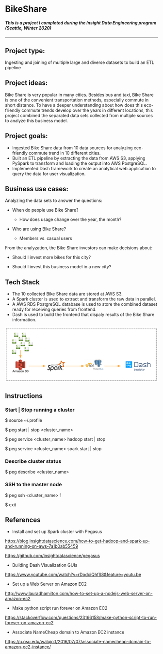 # BikeShare
##### This is a project I completed during the Insight Data Engineering program (Seattle, Winter 2020)
---
## Project type: 
Ingesting and joining of multiple large and diverse datasets to build an ETL pipeline

## Project ideas:
Bike Share is very popular in many cities. Besides bus and taxi, Bike Share is one of the convenient transportation methods, especially commute in short distance. To have a deeper understanding about how does this eco-friendly commute trends develop over the years in different locations, this project combined the separated data sets collected from multiple sources to analyze this business model.

## Project goals:
* Ingested Bike Share data from 10 data sources for analyzing eco-friendly commute trend in 10 different cities.
* Built an ETL pipeline by extracting the data from AWS S3, applying PySpark to transform and loading the output into AWS PostgreSQL.
* Implemented Dash framework to create an analytical web application to query the data for user visualization.

## Business use cases:
Analyzing the data sets to answer the questions:

* When do people use Bike Share?
  * How does usage change over the year, the month?
  
* Who are using Bike Share?
  * Members vs. casual users

From the analyzation, the Bike Share investors can make decisions about:

  * Should I invest more bikes for this city?
  
  * Should I invest this business model in a new city?

## Tech Stack
* The 10 collected Bike Share data are stored at AWS S3.
* A Spark cluster is used to extract and transform the raw data in parallel.
* A AWS RDS PostgreSQL database is used to store the combined dataset ready for receiving queries from frontend.
* Dash is used to build the frontend that dispaly results of the Bike Share information.

![](image/techStack_2.PNG)

## Instructions

### Start | Stop running a cluster
$ source ~/.profile

$ peg start | stop <cluster_name>

$ peg service <cluster_name> hadoop start | stop

$ peg service <cluster_name> spark start | stop

### Describe cluster status
$ peg describe <cluster_name>

### SSH to the master node
$ peg ssh <cluster_name> 1

$ exit


## References
* Install and set up Spark cluster with Pegasus

https://blog.insightdatascience.com/how-to-get-hadoop-and-spark-up-and-running-on-aws-7a1b0ab55459

https://github.com/insightdatascience/pegasus

* Building Dash Visualization GUIs

https://www.youtube.com/watch?v=rDodciQhfS8&feature=youtu.be

* Set up a Web Server on Amazon EC2

http://www.lauradhamilton.com/how-to-set-up-a-nodejs-web-server-on-amazon-ec2

* Make python script run forever on Amazon EC2

https://stackoverflow.com/questions/23166158/make-python-script-to-run-forever-on-amazon-ec2

* Associate NameCheap domain to Amazon EC2 instance

https://u.osu.edu/walujo.1/2016/07/07/associate-namecheap-domain-to-amazon-ec2-instance/


